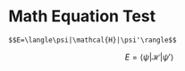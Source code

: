 # Math Equation Test

```
$$E=\langle\psi|\mathcal{H}|\psi'\rangle$$
```
$$E=\langle\psi|\mathcal{H}|\psi'\rangle$$

